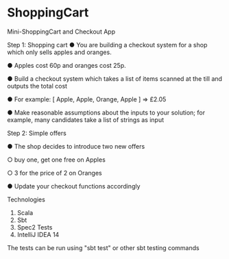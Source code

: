 # ShoppingCart
Mini-ShoppingCart and Checkout App

Step 1: Shopping cart
● You are building a checkout system for a shop which only sells apples and
oranges.

● Apples cost 60p and oranges cost 25p.

● Build a checkout system which takes a list of items scanned at the till and outputs
the total cost

● For example: [ Apple, Apple, Orange, Apple ] => £2.05

● Make reasonable assumptions about the inputs to your solution; for example, many
candidates take a list of strings as input

Step 2: Simple offers

● The shop decides to introduce two new offers

○ buy one, get one free on Apples

○ 3 for the price of 2 on Oranges

● Update your checkout functions accordingly


Technologies 

1. Scala
2. Sbt
3. Spec2 Tests
4. IntelliJ IDEA 14

The tests can be run using "sbt test" or other sbt testing commands 


